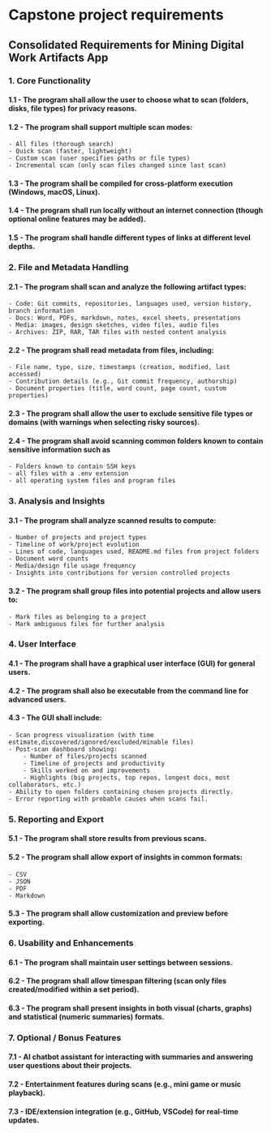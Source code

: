 # Capstone project requirements
## Consolidated Requirements for Mining Digital Work Artifacts App
### 1. Core Functionality
#### 1.1 - The program shall allow the user to choose what to scan (folders, disks, file types) for privacy reasons.
#### 1.2 - The program shall support multiple scan modes:
    - All files (thorough search)
    - Quick scan (faster, lightweight)
    - Custom scan (user specifies paths or file types)
    - Incremental scan (only scan files changed since last scan)
#### 1.3 - The program shall be compiled for cross-platform execution (Windows, macOS, Linux).
#### 1.4 - The program shall run locally without an internet connection (though optional online features may be added).
#### 1.5 - The program shall handle different types of links at different level depths.
### 2. File and Metadata Handling
#### 2.1 - The program shall scan and analyze the following artifact types:
    - Code: Git commits, repositories, languages used, version history, branch information
    - Docs: Word, PDFs, markdown, notes, excel sheets, presentations
    - Media: images, design sketches, video files, audio files
    - Archives: ZIP, RAR, TAR files with nested content analysis
#### 2.2 - The program shall read metadata from files, including:
    - File name, type, size, timestamps (creation, modified, last accessed)
    - Contribution details (e.g., Git commit frequency, authorship)
    - Document properties (title, word count, page count, custom properties)
#### 2.3 - The program shall allow the user to exclude sensitive file types or domains (with warnings when selecting risky sources).
#### 2.4 - The program shall avoid scanning common folders known to contain sensitive information such as 
    - Folders known to contain SSH keys
    - all files with a .env extension
    - all operating system files and program files
### 3. Analysis and Insights
#### 3.1 - The program shall analyze scanned results to compute:
    - Number of projects and project types
    - Timeline of work/project evolution
    - Lines of code, languages used, README.md files from project folders
    - Document word counts
    - Media/design file usage frequency
    - Insights into contributions for version controlled projects
#### 3.2 - The program shall group files into potential projects and allow users to:
    - Mark files as belonging to a project
    - Mark ambiguous files for further analysis
### 4. User Interface
#### 4.1 - The program shall have a graphical user interface (GUI) for general users.
#### 4.2 - The program shall also be executable from the command line for advanced users.
#### 4.3 - The GUI shall include:
    - Scan progress visualization (with time estimate,discovered/ignored/excluded/minable files)
    - Post-scan dashboard showing:
        - Number of files/projects scanned
        - Timeline of projects and productivity
        - Skills worked on and improvements
        - Highlights (big projects, top repos, longest docs, most collaborators, etc.)
    - Ability to open folders containing chosen projects directly.
    - Error reporting with probable causes when scans fail.
### 5. Reporting and Export
#### 5.1 - The program shall store results from previous scans.
#### 5.2 - The program shall allow export of insights in common formats:
    - CSV
    - JSON
    - PDF
    - Markdown
#### 5.3 - The program shall allow customization and preview before exporting.
### 6. Usability and Enhancements
#### 6.1 - The program shall maintain user settings between sessions.
#### 6.2 - The program shall allow timespan filtering (scan only files created/modified within a set period).
#### 6.3 - The program shall present insights in both visual (charts, graphs) and statistical (numeric summaries) formats.
### 7. Optional / Bonus Features
#### 7.1 - AI chatbot assistant for interacting with summaries and answering user questions about their projects.
#### 7.2 - Entertainment features during scans (e.g., mini game or music playback).
#### 7.3 - IDE/extension integration (e.g., GitHub, VSCode) for real-time updates.